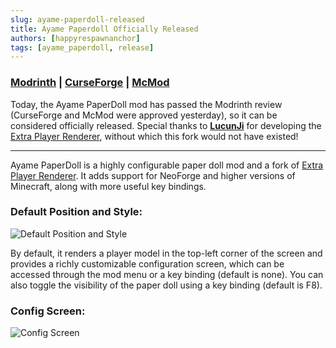```yaml
---
slug: ayame-paperdoll-released
title: Ayame Paperdoll Officially Released
authors: [happyrespawnanchor]
tags: [ayame_paperdoll, release]
---
```

### [Modrinth](https://modrinth.com/mod/ayame-paperdoll) | [CurseForge](https://www.curseforge.com/minecraft/mc-mods/ayame-paperdoll) | [McMod](https://www.mcmod.cn/class/17015.html)
Today, the Ayame PaperDoll mod has passed the Modrinth review (CurseForge and McMod were approved yesterday), so it can be considered officially released. Special thanks to **[LucunJi](https://github.com/LucunJi)** for developing the [Extra Player Renderer](https://modrinth.com/mod/ayame-paperdoll), without which this fork would not have existed!
<!-- truncate -->
---

Ayame PaperDoll is a highly configurable paper doll mod and a fork of [Extra Player Renderer](https://modrinth.com/mod/extraplayerrenderer). It adds support for NeoForge and higher versions of Minecraft, along with more useful key bindings.

### Default Position and Style:
![Default Position and Style](https://cdn.modrinth.com/data/cached_images/645bade5e9a52fa93b0c148d3bc2a46b9372fbfa.png)

By default, it renders a player model in the top-left corner of the screen and provides a richly customizable configuration screen, which can be accessed through the mod menu or a key binding (default is none). You can also toggle the visibility of the paper doll using a key binding (default is F8).

### Config Screen:
![Config Screen](https://cdn.modrinth.com/data/cached_images/4da8ff97ea5541c87d65afac533059fb043a26fc.jpeg)